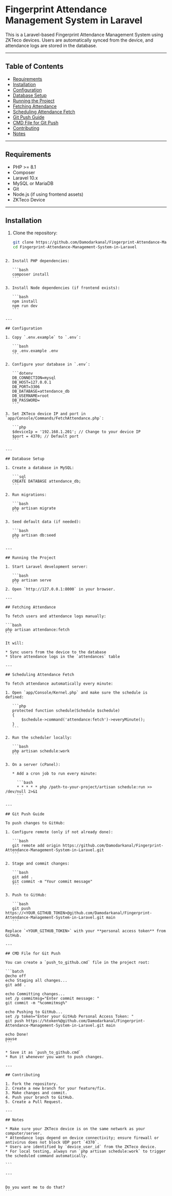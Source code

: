 
# Fingerprint Attendance Management System in Laravel

This is a Laravel-based Fingerprint Attendance Management System using ZKTeco devices. Users are automatically synced from the device, and attendance logs are stored in the database.

---

## Table of Contents
- [Requirements](#requirements)
- [Installation](#installation)
- [Configuration](#configuration)
- [Database Setup](#database-setup)
- [Running the Project](#running-the-project)
- [Fetching Attendance](#fetching-attendance)
- [Scheduling Attendance Fetch](#scheduling-attendance-fetch)
- [Git Push Guide](#git-push-guide)
- [CMD File for Git Push](#cmd-file-for-git-push)
- [Contributing](#contributing)
- [Notes](#notes)

---

## Requirements
- PHP >= 8.1
- Composer
- Laravel 10.x
- MySQL or MariaDB
- Git
- Node.js (if using frontend assets)
- ZKTeco Device

---

## Installation

1. Clone the repository:
   ```bash
   git clone https://github.com/Damodarkanal/Fingerprint-Attendance-Management-System-in-Laravel.git
   cd Fingerprint-Attendance-Management-System-in-Laravel
````

2. Install PHP dependencies:

   ```bash
   composer install
   ```

3. Install Node dependencies (if frontend exists):

   ```bash
   npm install
   npm run dev
   ```

---

## Configuration

1. Copy `.env.example` to `.env`:

   ```bash
   cp .env.example .env
   ```

2. Configure your database in `.env`:

   ```dotenv
   DB_CONNECTION=mysql
   DB_HOST=127.0.0.1
   DB_PORT=3306
   DB_DATABASE=attendance_db
   DB_USERNAME=root
   DB_PASSWORD=
   ```

3. Set ZKTeco device IP and port in `app/Console/Commands/FetchAttendance.php`:

   ```php
   $deviceIp = '192.168.1.201'; // Change to your device IP
   $port = 4370; // Default port
   ```

---

## Database Setup

1. Create a database in MySQL:

   ```sql
   CREATE DATABASE attendance_db;
   ```

2. Run migrations:

   ```bash
   php artisan migrate
   ```

3. Seed default data (if needed):

   ```bash
   php artisan db:seed
   ```

---

## Running the Project

1. Start Laravel development server:

   ```bash
   php artisan serve
   ```
2. Open `http://127.0.0.1:8000` in your browser.

---

## Fetching Attendance

To fetch users and attendance logs manually:

```bash
php artisan attendance:fetch
```

It will:

* Sync users from the device to the database
* Store attendance logs in the `attendances` table

---

## Scheduling Attendance Fetch

To fetch attendance automatically every minute:

1. Open `app/Console/Kernel.php` and make sure the schedule is defined:

   ```php
   protected function schedule(Schedule $schedule)
   {
       $schedule->command('attendance:fetch')->everyMinute();
   }
   ```

2. Run the scheduler locally:

   ```bash
   php artisan schedule:work
   ```

3. On a server (cPanel):

   * Add a cron job to run every minute:

     ```bash
     * * * * * php /path-to-your-project/artisan schedule:run >> /dev/null 2>&1
     ```

---

## Git Push Guide

To push changes to GitHub:

1. Configure remote (only if not already done):

   ```bash
   git remote add origin https://github.com/Damodarkanal/Fingerprint-Attendance-Management-System-in-Laravel.git
   ```

2. Stage and commit changes:

   ```bash
   git add .
   git commit -m "Your commit message"
   ```

3. Push to GitHub:

   ```bash
   git push https://<YOUR_GITHUB_TOKEN>@github.com/Damodarkanal/Fingerprint-Attendance-Management-System-in-Laravel.git main
   ```

Replace `<YOUR_GITHUB_TOKEN>` with your **personal access token** from GitHub.

---

## CMD File for Git Push

You can create a `push_to_github.cmd` file in the project root:

```batch
@echo off
echo Staging all changes...
git add .

echo Committing changes...
set /p commitmsg="Enter commit message: "
git commit -m "%commitmsg%"

echo Pushing to GitHub...
set /p token="Enter your GitHub Personal Access Token: "
git push https://%token%@github.com/Damodarkanal/Fingerprint-Attendance-Management-System-in-Laravel.git main

echo Done!
pause
```

* Save it as `push_to_github.cmd`
* Run it whenever you want to push changes.

---

## Contributing

1. Fork the repository.
2. Create a new branch for your feature/fix.
3. Make changes and commit.
4. Push your branch to GitHub.
5. Create a Pull Request.

---

## Notes

* Make sure your ZKTeco device is on the same network as your computer/server.
* Attendance logs depend on device connectivity; ensure firewall or antivirus does not block UDP port `4370`.
* Users are identified by `device_user_id` from the ZKTeco device.
* For local testing, always run `php artisan schedule:work` to trigger the scheduled command automatically.

```

---


Do you want me to do that?
```
